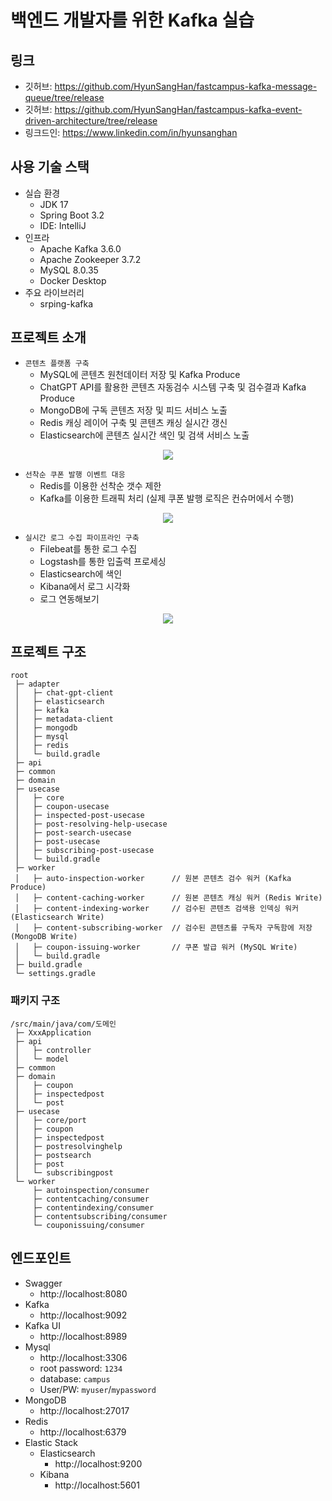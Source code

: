 # 백엔드 개발자를 위한 Kafka 실습

## 링크

 - 깃허브: https://github.com/HyunSangHan/fastcampus-kafka-message-queue/tree/release
 - 깃허브: https://github.com/HyunSangHan/fastcampus-kafka-event-driven-architecture/tree/release
 - 링크드인: https://www.linkedin.com/in/hyunsanghan

## 사용 기술 스택

 - 실습 환경
    - JDK 17
    - Spring Boot 3.2
    - IDE: IntelliJ
 - 인프라
    - Apache Kafka 3.6.0
    - Apache Zookeeper 3.7.2
    - MySQL 8.0.35
    - Docker Desktop
 - 주요 라이브러리
    - srping-kafka
   
## 프로젝트 소개

 - `콘텐츠 플랫폼 구축`
   - MySQL에 콘텐츠 원천데이터 저장 및 Kafka Produce
   - ChatGPT API를 활용한 콘텐츠 자동검수 시스템 구축 및 검수결과 Kafka Produce
   - MongoDB에 구독 콘텐츠 저장 및 피드 서비스 노출
   - Redis 캐싱 레이어 구축 및 콘텐츠 캐싱 실시간 갱신
   - Elasticsearch에 콘텐츠 실시간 색인 및 검색 서비스 노출
<div align="center">
   <img src="./images/16.png">
</div>

 - `선착순 쿠폰 발행 이벤트 대응`
   - Redis를 이용한 선착순 갯수 제한
   - Kafka를 이용한 트래픽 처리 (실제 쿠폰 발행 로직은 컨슈머에서 수행)
<div align="center">
   <img src="./images/17.png">
</div>

 - `실시간 로그 수집 파이프라인 구축`
   - Filebeat를 통한 로그 수집
   - Logstash를 통한 입출력 프로세싱
   - Elasticsearch에 색인
   - Kibana에서 로그 시각화
   - 로그 연동해보기
<div align="center">
   <img src="./images/18.png">
</div>

## 프로젝트 구조

```
root
 ├─ adapter
 │   ├─ chat-gpt-client
 │   ├─ elasticsearch
 │   ├─ kafka
 │   ├─ metadata-client
 │   ├─ mongodb
 │   ├─ mysql
 │   ├─ redis
 │   └─ build.gradle
 ├─ api
 ├─ common
 ├─ domain
 ├─ usecase
 │   ├─ core
 │   ├─ coupon-usecase
 │   ├─ inspected-post-usecase
 │   ├─ post-resolving-help-usecase
 │   ├─ post-search-usecase
 │   ├─ post-usecase
 │   ├─ subscribing-post-usecase
 │   └─ build.gradle
 ├─ worker
 │   ├─ auto-inspection-worker      // 원본 콘텐츠 검수 워커 (Kafka Produce)
 │   ├─ content-caching-worker      // 원본 콘텐츠 캐싱 워커 (Redis Write)
 │   ├─ content-indexing-worker     // 검수된 콘텐츠 검색용 인덱싱 워커 (Elasticsearch Write)
 │   ├─ content-subscribing-worker  // 검수된 콘텐츠를 구독자 구독함에 저장 (MongoDB Write)
 │   ├─ coupon-issuing-worker       // 쿠폰 발급 워커 (MySQL Write)
 │   └─ build.gradle
 ├─ build.gradle
 └─ settings.gradle
```

### 패키지 구조

```
/src/main/java/com/도메인
 ├─ XxxApplication
 ├─ api
 │   ├─ controller
 │   └─ model
 ├─ common
 ├─ domain
 │   ├─ coupon
 │   ├─ inspectedpost
 │   └─ post
 ├─ usecase
 │   ├─ core/port
 │   ├─ coupon
 │   ├─ inspectedpost
 │   ├─ postresolvinghelp
 │   ├─ postsearch
 │   ├─ post
 │   └─ subscribingpost
 └─ worker
     ├─ autoinspection/consumer
     ├─ contentcaching/consumer
     ├─ contentindexing/consumer
     ├─ contentsubscribing/consumer
     └─ couponissuing/consumer
```

## 엔드포인트

- Swagger
  - http://localhost:8080
- Kafka
  - http://localhost:9092
- Kafka UI
  - http://localhost:8989
- Mysql
  - http://localhost:3306
  - root password: `1234`
  - database: `campus`
  - User/PW: `myuser`/`mypassword`
- MongoDB
  - http://localhost:27017
- Redis
  - http://localhost:6379
- Elastic Stack
  - Elasticsearch
    - http://localhost:9200
  - Kibana
    - http://localhost:5601